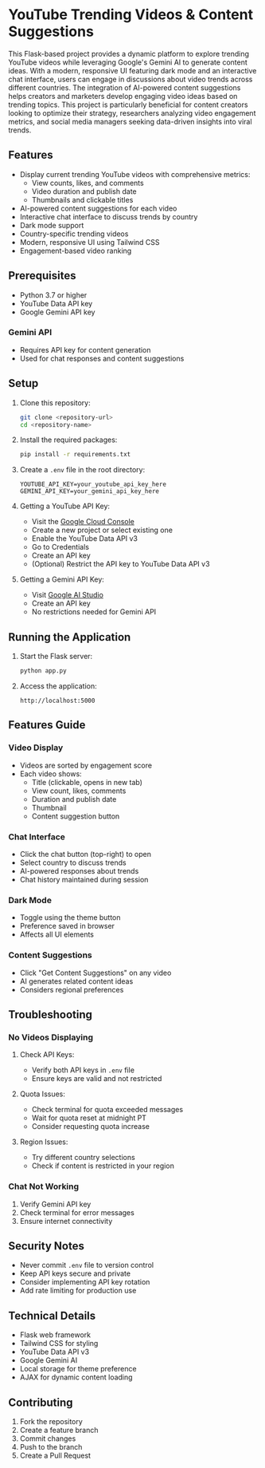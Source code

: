 # YouTube Trending Videos & Content Suggestions

This Flask-based project provides a dynamic platform to explore trending YouTube videos while leveraging Google's Gemini AI to generate content ideas. With a modern, responsive UI featuring dark mode and an interactive chat interface, users can engage in discussions about video trends across different countries. The integration of AI-powered content suggestions helps creators and marketers develop engaging video ideas based on trending topics. This project is particularly beneficial for content creators looking to optimize their strategy, researchers analyzing video engagement metrics, and social media managers seeking data-driven insights into viral trends.

## Features

- Display current trending YouTube videos with comprehensive metrics:
  - View counts, likes, and comments
  - Video duration and publish date
  - Thumbnails and clickable titles
- AI-powered content suggestions for each video
- Interactive chat interface to discuss trends by country
- Dark mode support
- Country-specific trending videos
- Modern, responsive UI using Tailwind CSS
- Engagement-based video ranking

## Prerequisites

- Python 3.7 or higher
- YouTube Data API key
- Google Gemini API key

### Gemini API
- Requires API key for content generation
- Used for chat responses and content suggestions

## Setup

1. Clone this repository:
   ```bash
   git clone <repository-url>
   cd <repository-name>
   ```

2. Install the required packages:
   ```bash
   pip install -r requirements.txt
   ```

3. Create a `.env` file in the root directory:
   ```
   YOUTUBE_API_KEY=your_youtube_api_key_here
   GEMINI_API_KEY=your_gemini_api_key_here
   ```

4. Getting a YouTube API Key:
   - Visit the [Google Cloud Console](https://console.cloud.google.com/)
   - Create a new project or select existing one
   - Enable the YouTube Data API v3
   - Go to Credentials
   - Create an API key
   - (Optional) Restrict the API key to YouTube Data API v3

5. Getting a Gemini API Key:
   - Visit [Google AI Studio](https://makersuite.google.com/app/apikey)
   - Create an API key
   - No restrictions needed for Gemini API

## Running the Application

1. Start the Flask server:
   ```bash
   python app.py
   ```

2. Access the application:
   ```
   http://localhost:5000
   ```

## Features Guide

### Video Display
- Videos are sorted by engagement score
- Each video shows:
  - Title (clickable, opens in new tab)
  - View count, likes, comments
  - Duration and publish date
  - Thumbnail
  - Content suggestion button

### Chat Interface
- Click the chat button (top-right) to open
- Select country to discuss trends
- AI-powered responses about trends
- Chat history maintained during session

### Dark Mode
- Toggle using the theme button
- Preference saved in browser
- Affects all UI elements

### Content Suggestions
- Click "Get Content Suggestions" on any video
- AI generates related content ideas
- Considers regional preferences

## Troubleshooting

### No Videos Displaying
1. Check API Keys:
   - Verify both API keys in `.env` file
   - Ensure keys are valid and not restricted

2. Quota Issues:
   - Check terminal for quota exceeded messages
   - Wait for quota reset at midnight PT
   - Consider requesting quota increase

3. Region Issues:
   - Try different country selections
   - Check if content is restricted in your region

### Chat Not Working
1. Verify Gemini API key
2. Check terminal for error messages
3. Ensure internet connectivity

## Security Notes

- Never commit `.env` file to version control
- Keep API keys secure and private
- Consider implementing API key rotation
- Add rate limiting for production use

## Technical Details

- Flask web framework
- Tailwind CSS for styling
- YouTube Data API v3
- Google Gemini AI
- Local storage for theme preference
- AJAX for dynamic content loading

## Contributing

1. Fork the repository
2. Create a feature branch
3. Commit changes
4. Push to the branch
5. Create a Pull Request
